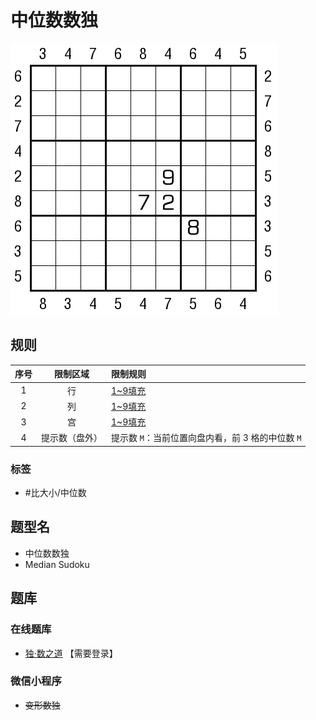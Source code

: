 # 中位数数独
<!-- START doctoc generated TOC please keep comment here to allow auto update -->
<!-- DON'T EDIT THIS SECTION, INSTEAD RE-RUN doctoc TO UPDATE -->

<!-- END doctoc generated TOC please keep comment here to allow auto update -->

![题](../../../images/sudoku/中位数数独.png)

## 规则

| 序号  |  限制区域   | 限制规则                           |
|:---:|:-------:|:-------------------------------|
|  1  |    行    | [1~9填充]                        |
|  2  |    列    | [1~9填充]                        |
|  3  |    宫    | [1~9填充]                        |
|  4  | 提示数（盘外） | 提示数 `M`：当前位置向盘内看，前 3 格的中位数 `M` |

### 标签

- #比大小/中位数

## 题型名

- 中位数数独
- Median Sudoku

## 题库

### 在线题库

- [独·数之道](http://www.sudokufans.org.cn/main.index.php?type=px2) 【需要登录】

### 微信小程序

- ~~变形数独~~

[1~9填充]: ../../../rules/rules.md#1to9填充
